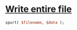 [1]: http://rosettacode.org/wiki/Write_entire_file

# [Write entire file][1]

```perl
spurt( $filename, $data );
```